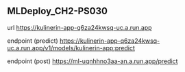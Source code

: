## MLDeploy_CH2-PS030
url https://kulinerin-app-q6za24kwsq-uc.a.run.app

endpoint (predict) https://kulinerin-app-q6za24kwsq-uc.a.run.app/v1/models/kulinerin-app:predict

endpoint (post) https://ml-uqnhhno3aa-an.a.run.app/predict



